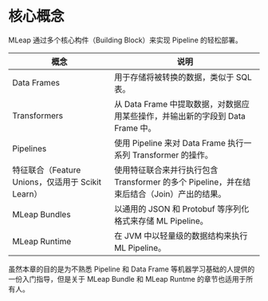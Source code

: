 # 核心概念

MLeap 通过多个核心构件（Building Block）来实现 Pipeline 的轻松部署。

| 概念 | 说明 |
|---|---|
| Data Frames | 用于存储将被转换的数据，类似于 SQL 表。 |
| Transformers | 从 Data Frame 中提取数据，对数据应用某些操作，并输出新的字段到 Data Frame 中。 |
| Pipelines | 使用 Pipeline 来对 Data Frame 执行一系列 Transformer 的操作。 |
| 特征联合（Feature Unions，仅适用于 Scikit Learn） | 使用特征联合来并行执行包含 Transformer 的多个 Pipeline，并在结束后结合（Join）产出的结果。 |
| MLeap Bundles | 以通用的 JSON 和 Protobuf 等序列化格式来存储 ML Pipeline。 |
| MLeap Runtime | 在 JVM 中以轻量级的数据结构来执行 ML Pipeline。 |

虽然本章的目的是为不熟悉 Pipeline 和 Data Frame 等机器学习基础的人提供的一份入门指导，但是关于 MLeap Bundle 和 MLeap Runtme 的章节也适用于所有人。